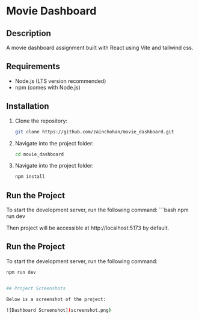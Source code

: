 # Movie Dashboard

## Description
A movie dashboard assignment built with React using Vite and tailwind css.

## Requirements
- Node.js (LTS version recommended)
- npm (comes with Node.js)

## Installation

1. Clone the repository:
   ```bash
   git clone https://github.com/zainchohan/movie_dashboard.git

2. Navigate into the project folder:
    ```bash
   cd movie_dashboard

3. Navigate into the project folder:
    ```bash
   npm install

## Run the Project

   To start the development server, run the following command:
    ```bash
   npm run dev

Then project will be accessible at http://localhost:5173 by default.

## Run the Project

To start the development server, run the following command:

```bash
npm run dev


## Project Screenshots

Below is a screenshot of the project:

![Dashboard Screenshot](screenshot.png)